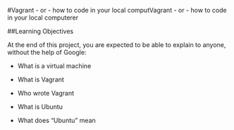#Vagrant - or - how to code in your local computVagrant - or - how to code in your local computerer

##Learning Objectives

At the end of this project, you are expected to be able to explain to anyone, without the help of Google:

* What is a virtual machine

* What is Vagrant

* Who wrote Vagrant

* What is Ubuntu

* What does “Ubuntu” mean

